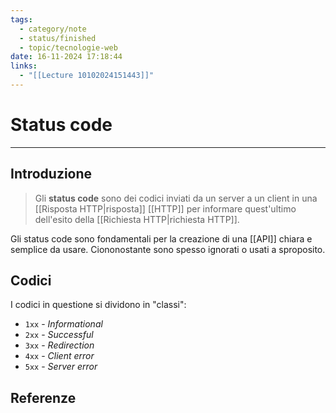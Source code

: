 ```yaml
---
tags:
  - category/note
  - status/finished
  - topic/tecnologie-web
date: 16-11-2024 17:18:44
links:
  - "[[Lecture 10102024151443]]"
---
```

# Status code
---
## Introduzione
> Gli **status code** sono dei codici inviati da un server a un client in una [[Risposta HTTP|risposta]] [[HTTP]] per informare quest'ultimo dell'esito della [[Richiesta HTTP|richiesta HTTP]].

Gli status code sono fondamentali per la creazione di una [[API]] chiara e semplice da usare. Ciononostante sono spesso ignorati o usati a sproposito.

## Codici
I codici in questione si dividono in "classi":
- `1xx` - _Informational_
- `2xx` - _Successful_
- `3xx` - _Redirection_
- `4xx` - _Client error_
- `5xx` - _Server error_

## Referenze